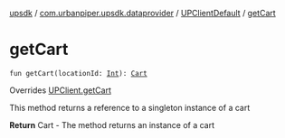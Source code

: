 [upsdk](../../index.md) / [com.urbanpiper.upsdk.dataprovider](../index.md) / [UPClientDefault](index.md) / [getCart](./get-cart.md)

# getCart

`fun getCart(locationId: `[`Int`](https://kotlinlang.org/api/latest/jvm/stdlib/kotlin/-int/index.html)`): `[`Cart`](../-cart/index.md)

Overrides [UPClient.getCart](../-u-p-client/get-cart.md)

This method returns a reference to a singleton instance of a cart

**Return**
Cart - The method returns an instance of a cart

